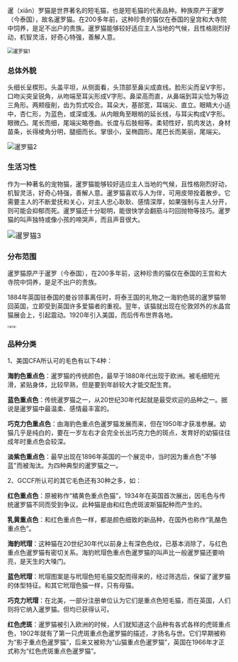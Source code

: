 暹（xiān）罗猫是世界著名的短毛猫，也是短毛猫的代表品种。种族原产于暹罗（今泰国），故名暹罗猫。在200多年前，这种珍贵的猫仅在泰国的皇宫和大寺院中饲养，是足不出户的贵族。暹罗猫能够较好适应主人当地的气候，且性格刚烈好动，机智灵活，好奇心特强，善解人意。

<img src="https://cdn.jsdelivr.net/gh/six3git/six3git.github.com/images/xianluomao1.jpg" alt="暹罗猫1" style="zoom:80%;" />

### 总体外貌

头细长呈楔形。头盖平坦，从侧面看，头顶部至鼻尖成直线。脸形尖而呈V字形，口吻尖突呈锐角，从吻端至耳尖形成V字形。鼻梁高而直，从鼻端到耳尖恰为等边三角形。两颊瘦削，齿为剪式咬合。耳朵大，基部宽，耳端尖、直立。眼睛大小适中，杏仁形，为蓝色，或深或浅。从内眼角至眼梢的延长线，与耳尖构成V字形。眼微凸。尾长而细，尾端尖略卷曲。长度与后肢相等。柔韧性好，肌肉发达，身材苗条，长得棱角分明，腿细而长。掌很小，呈椭圆形。尾巴长而美丽，尾端尖。

<img src="https://cdn.jsdelivr.net/gh/six3git/six3git.github.com/images/xianluomao2.jpg" alt="暹罗猫2" style="zoom:100%;" />

### 生活习性

作为一种著名的宠物猫，暹罗猫能够较好适应主人当地的气候，且性格刚烈好动，机智灵活，好奇心特强，善解人意。暹罗猫喜欢与人为伴，可用皮带拴着散步。它需要主人的不断爱抚和关心，对主人忠心耿耿、感情深厚，如果强制与主人分开，则可能会抑郁而死。暹罗猫还十分聪明，能很快学会翻筋斗叼回抛物等技巧。暹罗猫的叫声独特或像小孩的啼哭声，而且声音很大。

<img src="https://cdn.jsdelivr.net/gh/six3git/six3git.github.com/images/xianluomao3.jpg" alt="暹罗猫3" style="zoom: 114%;" />

### 分布范围

暹罗猫原产于暹罗（今泰国），在200多年前，这种珍贵的猫仅在泰国的王宫和大寺院中饲养，是足不出户的贵族。

1884年英国驻泰国的曼谷领事离任时，将泰王国的礼物之一海豹色斑的暹罗猫带回英国，立即受到英国许多爱猫者的重视。翌年，该猫就出现在伦敦郊外的水晶宫猫展会上，引起震动。1920年引入美国，而后传布世界各地。

<img src="https://cdn.jsdelivr.net/gh/six3git/six3git.github.com/images/xianluomao4.jpg" alt="暹罗猫3" style="zoom:30%;" />

### 品种分类

1、美国CFA所认可的毛色有以下4种：

**海豹色重点色**：暹罗猫的传统颜色，最早于1880年代出现于欧洲。被毛细短光滑，紧贴身体，比较早熟，但是要到年龄较大才能交配生育。

**蓝色重点色**：传统暹罗猫之一，从20世纪30年代起就是最受欢迎的品种之一。据说是暹罗猫中最温柔、感情最丰富的。

**巧克力色重点色**：由海豹色重点色暹罗猫发展而来，但在1950年才获准参展。幼猫几乎是纯白的，要在一岁左右才会完全长出巧克力色的斑点，发育好的幼猫往往成年时重点色会较深。

**淡紫色重点色**：最早出现在1896年英国的一个展览中，当时因为重点色"不够蓝"而被淘汰。为四种典型的暹罗猫之一。

2、GCCF所认可的其它毛色还有30种之多，如：

**红色重点色**：原被称作“橘黄色重点色猫”，1934年在英国首次展出，因毛色与传统暹罗猫不同而受到争议。此种猫是由和红色虎斑波斯猫配种而产生的。

**乳黄重点色**：和红色重点色一样，都是颜色细致的新品种，在国外也称作“乳酪色重点色”。

**海豹玳瑁**：这种猫在20世纪30年代以前身上有深色色纹，已基本消除了，与红色重点色暹罗猫有密切关系。海豹玳瑁色重点色暹罗猫的叫声比一般暹罗猫还要响亮，是天生的大嗓门。

**蓝色玳瑁**：玳瑁图案是与玳瑁色短毛猫交配而得来的，经过筛选后，保留了暹罗猫的体型特征。和其它玳瑁色猫一样，只有母猫。

**巧克力玳瑁**：在北美，一部分注册单位认为它们是重点色短毛猫，而在英国，人们则将它纳入暹罗猫。但均已获得认可。

**红色虎斑**：暹罗猫被引入欧洲的时候，人们就知道这个品种有各式各样的虎斑重点色，1902年就有了第一只虎斑重点色暹罗猫的描述，才扬名与世。它们早期被称为“影子重点色暹罗猫”，后来又被称为“山猫重点色暹罗猫”，英国在1966年才正式称为“红色虎斑重点色暹罗猫”。

